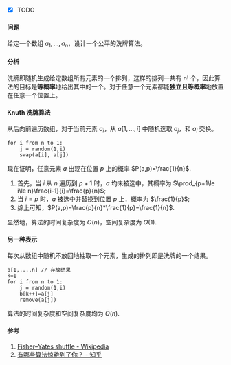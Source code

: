 - [x] TODO

#### 问题

给定一个数组 $a_1,...,a_n$，设计一个公平的洗牌算法。

#### 分析

洗牌即随机生成给定数组所有元素的一个排列，这样的排列一共有 $n!$ 个，因此算法的目标是**等概率**地给出其中的一个。对于任意一个元素都能**独立且等概率**地放置在任意一个位置上。

#### Knuth 洗牌算法

从后向前遍历数组，对于当前元素 $a_i$，从 $a[1,...,i]$ 中随机选取 $a_j$，和 $a_i$ 交换。

```
for i from n to 1:
	j = random(1,i)
	swap(a[i], a[j])
```

现在证明，任意元素 $a$ 出现在位置 $p$ 上的概率 $P(a,p)=\frac{1}{n}$.

1. 首先，当 $i$ 从 $n$ 遍历到 $p+1$ 时，$a$ 均未被选中，其概率为 $\prod_{p+1\le i\le n}\frac{i-1}{i}=\frac{p}{n}$;
2. 当 $i=p$ 时，$a$ 被选中并替换到位置 $p$ 上，概率为 $\frac{1}{p}$;
3. 综上可知，$P(a,p)=\frac{p}{n}*\frac{1}{p}=\frac{1}{n}$.

显然地，算法的时间复杂度为 $O(n)$，空间复杂度为 $O(1)$.

#### 另一种表示

每次从数组中随机不放回地抽取一个元素，生成的排列即是洗牌的一个结果。

```
b[1,...,n] // 存放结果
k=1
for i from n to 1:
	j = random(1,i)
	b[k++]=a[j]
	remove(a[j])
```

算法的时间复杂度和空间复杂度均为 $O(n)$.

#### 参考

1. [Fisher–Yates shuffle - Wikipedia](https://en.wikipedia.org/wiki/Fisher–Yates_shuffle)
2. [有哪些算法惊艳到了你？ - 知乎](https://www.zhihu.com/question/26934313/answer/743798587)

